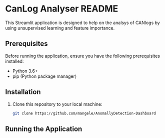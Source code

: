 # CanLog Analyser README

This Streamlit application is designed to help on the analsys of CANlogs by using unsupervised learning 
and feature importance.

## Prerequisites

Before running the application, ensure you have the following prerequisites installed:

- Python 3.6+
- pip (Python package manager)

## Installation

1. Clone this repository to your local machine:

   ```bash
   git clone https://github.com/mangele/AnomallyDetection-Dashboard
   ```
## Running the Application
```streamlit run app.py
```
